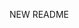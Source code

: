 <!-- # Primeiro projeto em JavaScript utilizando DOM e eventos

Esse foi meu primeiro projeto em JavaScript utilizando DOM eventos e seletores aqui na [Trybe](https://www.betrybe.com/):rocket:\
[Resultado](https://github.com/lucasquearis/project-todo-list/blob/master/script.js)

## Conteúdos práticados

- DOM
- Seletores de elementos
- Funções de manipulação do DOM
- Escutador de eventos DOM
- LocalStorage

[Readme Original requisitos do projeto](https://github.com/lucasquearis/project-todo-list/blob/master/readmeOriginalProject.md) -->

NEW README
